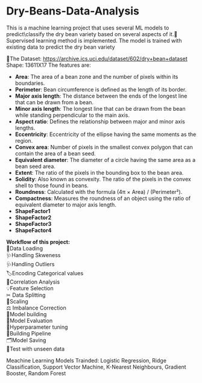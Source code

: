 # Dry-Beans-Data-Analysis  
This is a machine learning project that uses several ML models to predict\classify the dry bean variety based on several aspects of it.🌱  
Supervised learning method is implemented. The model is trained with existing data to predict the dry bean variety  

🔣The Dataset: https://archive.ics.uci.edu/dataset/602/dry+bean+dataset  
Shape: 13611X17
The features are: 
- **Area**: The area of a bean zone and the number of pixels within its boundaries.  
- **Perimeter**: Bean circumference is defined as the length of its border.  
- **Major axis length**: The distance between the ends of the longest line that can be drawn from a bean.  
- **Minor axis length**: The longest line that can be drawn from the bean while standing perpendicular to the main axis.  
- **Aspect ratio**: Defines the relationship between major and minor axis lengths.  
- **Eccentricity**: Eccentricity of the ellipse having the same moments as the region.  
- **Convex area**: Number of pixels in the smallest convex polygon that can contain the area of a bean seed.  
- **Equivalent diameter**: The diameter of a circle having the same area as a bean seed area.  
- **Extent**: The ratio of the pixels in the bounding box to the bean area.  
- **Solidity**: Also known as convexity. The ratio of the pixels in the convex shell to those found in beans.  
- **Roundness**: Calculated with the formula (4π × Area) / (Perimeter²).  
- **Compactness**: Measures the roundness of an object using the ratio of equivalent diameter to major axis length.  
- **ShapeFactor1**  
- **ShapeFactor2**  
- **ShapeFactor3**  
- **ShapeFactor4**

**Workflow of this project:**  
🛒Data Loading  
🩺Handling Skweness  
🩺Handling Outliers  
🏷Encoding Categorical values  
📎Correlation Analysis  
💡Feature Selection  
✂ Data Splitting  
📏Scaling  
⚖ Imbalance Correction  
🧱Model building  
🏁Model Evaluation  
🔬Hyperparameter tuning  
🦾Building Pipeline  
🗂Model Saving  
🔎Test with unseen data  

Meachine Learning Models Trainded: Logistic Regression, Ridge Classification, Support Vector Machine, K-Nearest Neighbours, Gradient Booster, Random Forest


